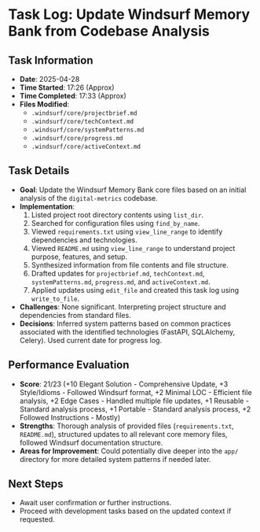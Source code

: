 # Task Log: Update Windsurf Memory Bank from Codebase Analysis

## Task Information

- **Date**: 2025-04-28
- **Time Started**: 17:26 (Approx)
- **Time Completed**: 17:33 (Approx)
- **Files Modified**:
  - `.windsurf/core/projectbrief.md`
  - `.windsurf/core/techContext.md`
  - `.windsurf/core/systemPatterns.md`
  - `.windsurf/core/progress.md`
  - `.windsurf/core/activeContext.md`

## Task Details

- **Goal**: Update the Windsurf Memory Bank core files based on an initial analysis of the `digital-metrics` codebase.
- **Implementation**:
  1. Listed project root directory contents using `list_dir`.
  2. Searched for configuration files using `find_by_name`.
  3. Viewed `requirements.txt` using `view_line_range` to identify dependencies and technologies.
  4. Viewed `README.md` using `view_line_range` to understand project purpose, features, and setup.
  5. Synthesized information from file contents and file structure.
  6. Drafted updates for `projectbrief.md`, `techContext.md`, `systemPatterns.md`, `progress.md`, and `activeContext.md`.
  7. Applied updates using `edit_file` and created this task log using `write_to_file`.
- **Challenges**: None significant. Interpreting project structure and dependencies from standard files.
- **Decisions**: Inferred system patterns based on common practices associated with the identified technologies (FastAPI, SQLAlchemy, Celery). Used current date for progress log.

## Performance Evaluation

- **Score**: 21/23 (+10 Elegant Solution - Comprehensive Update, +3 Style/Idioms - Followed Windsurf format, +2 Minimal LOC - Efficient file analysis, +2 Edge Cases - Handled multiple file updates, +1 Reusable - Standard analysis process, +1 Portable - Standard analysis process, +2 Followed Instructions - Mostly)
- **Strengths**: Thorough analysis of provided files (`requirements.txt`, `README.md`), structured updates to all relevant core memory files, followed Windsurf documentation structure.
- **Areas for Improvement**: Could potentially dive deeper into the `app/` directory for more detailed system patterns if needed later.

## Next Steps

- Await user confirmation or further instructions.
- Proceed with development tasks based on the updated context if requested.
